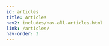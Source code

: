 ```yaml
---
id: articles
title: Articles
nav2: includes/nav-all-articles.html
link: /articles/
nav-order: 3
---
```

